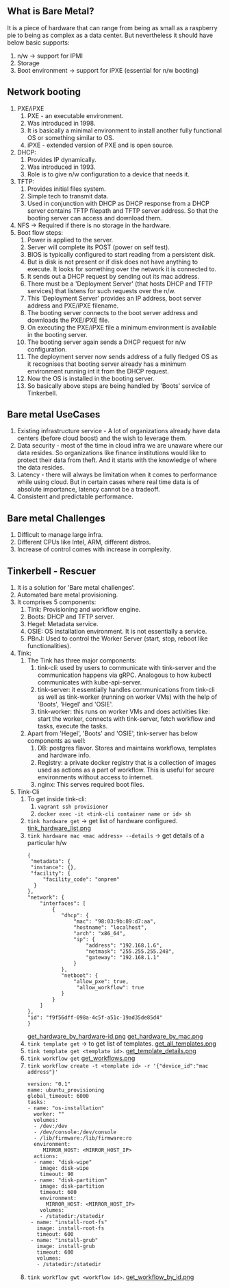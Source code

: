 ## What is Bare Metal?
It is a piece of hardware that can range from being as small as a raspberry pie to being as complex as a data center.
But nevertheless it should have below basic supports:
1. n/w -> support for IPMI
2. Storage
3. Boot environment -> support for iPXE (essential for n/w booting)

## Network booting
1. PXE/iPXE
    1. PXE - an executable environment.
    2. Was introduced in 1998.
    3. It is basically a minimal environment to install another fully functional OS or something similar to OS.
    4. iPXE - extended version of PXE and is open source.
2. DHCP:
    1. Provides IP dynamically.
    2. Was introduced in 1993.
    3. Role is to give n/w configuration to a device that needs it.
3. TFTP:
    1. Provides initial files system.
    2. Simple tech to transmit data.
    3. Used in conjunction with DHCP as DHCP response from a DHCP server contains TFTP filepath and TFTP server address. So that the booting server can access and download them.
4. NFS -> Required if there is no storage in the hardware.
5. Boot flow steps:
    1. Power is applied to the server.
    2. Server will complete its POST (power on self test).
    3. BIOS is typically configured to start reading from a persistent disk.
    4. But is disk is not present or if disk does not have anything to execute. It looks for something over the network it is connected to.
    5. It sends out a DHCP request by sending out its mac address.
    6. There must be a 'Deployment Server' (that hosts DHCP and TFTP services) that listens for such requests over the n/w.
    7. This 'Deployment Server' provides an IP address, boot server address and PXE/iPXE filename.
    8. The booting server connects to the boot server address and downloads the PXE/iPXE file.
    9. On executing the PXE/iPXE file a minimum environment is available in the booting server.
    10. The booting server again sends a DHCP request for n/w configuration.
    11. The deployment server now sends address of a fully fledged OS as it recognises that booting server already has a minimum environment running int it from the DHCP request.
    12. Now the OS is installed in the booting server.
    13. So basically above steps are being handled by 'Boots' service of Tinkerbell.

## Bare metal UseCases
1. Existing infrastructure service - A lot of organizations already have data centers (before cloud boost) and the wish to leverage them.
2. Data security - most of the time in cloud infra we are unaware where our data resides. So organizations like finance institutions would like to protect their data from theft. And it starts with the knowledge of where the data resides.
3. Latency - there will always be limitation when it comes to performance while using cloud. But in certain cases where real time data is of absolute importance, latency cannot be a tradeoff.
4. Consistent and predictable performance.

## Bare metal Challenges
1. Difficult to manage large infra.
2. Different CPUs like Intel, ARM, different distros.
3. Increase of control comes with increase in complexity.

## Tinkerbell - Rescuer
1. It is a solution for 'Bare metal challenges'.
2. Automated bare metal provisioning.
3. It comprises 5 components:
    1. Tink: Provisioning and workflow engine.
    2. Boots: DHCP and TFTP server.
    3. Hegel: Metadata service.
    4. OSIE: OS installation environment. It is not essentially a service.
    5. PBnJ: Used to control the Worker Server (start, stop, reboot like functionalities).
4. Tink:
    1. The Tink has three major components:
        1. tink-cli: used by users to communicate with tink-server and the communication happens via gRPC. Analogous to how kubectl communicates with kube-api-server.
        2. tink-server: it essentially handles communications from tink-cli as well as tink-worker (running on worker VMs) with the help of 'Boots', 'Hegel' and 'OSIE'.
        3. tink-worker: this runs on worker VMs and does activities like: start the worker, connects with tink-server, fetch workflow and tasks, execute the tasks.
    2. Apart from 'Hegel', 'Boots' and 'OSIE', tink-server has below components as well:
        1. DB: postgres flavor. Stores and maintains workflows, templates and hardware info.
        2. Registry: a private docker registry that is a collection of images used as actions as a part of workflow. This is useful for secure environments without access to internet.
        3. nginx: This serves required boot files.
5. Tink-Cli
    1. To get inside tink-cli:
        1. `vagrant ssh provisioner`
        2. `docker exec -it <tink-cli container name or id> sh`
    2. `tink hardware get` -> get list of hardware configured. [tink_hardware_list.png](https://github.com/hiteshrepo/learning-gist/talks/bare-metal/tree/master/tinkerbell/dist/tink_hardware_list.png)
    3. `tink hardware mac <mac address> --details` -> get details of a particular h/w
       ```
       {
        "metadata": {
        "instance": {},
        "facility": {
            "facility_code": "onprem"
         }
       },
       "network": {
           "interfaces": [
               {
                  "dhcp": {
                      "mac": "98:03:9b:89:d7:aa",
                      "hostname": "localhost",
                      "arch": "x86_64",
                      "ip": {
                          "address": "192.168.1.6",
                          "netmask": "255.255.255.248",
                          "gateway": "192.168.1.1"
                      }
                  },
                  "netboot": {
                      "allow_pxe": true,
                       "allow_workflow": true
                  }
               }
           ]
       },
       "id": "f9f56dff-098a-4c5f-a51c-19ad35de85d4"
       }
       ```
       [get_hardware_by_hardware-id.png](https://github.com/hiteshrepo/learning-gist/talks/bare-metal/tree/master/tinkerbell/dist/get_hardware_by_hardware-id.png)
       [get_hardware_by_mac.png](https://github.com/hiteshrepo/learning-gist/talks/bare-metal/tree/master/tinkerbell/dist/get_hardware_by_mac.png)
    4. `tink template get` -> to get list of templates. [get_all_templates.png](https://github.com/hiteshrepo/learning-gist/talks/bare-metal/tree/master/tinkerbell/dist/get_all_templates.png)
    5. `tink template get <template id>`. [get_template_details.png](https://github.com/hiteshrepo/learning-gist/talks/bare-metal/tree/master/tinkerbell/dist/get_template_details.png)
    6. `tink workflow get` [get_workflows.png](https://github.com/hiteshrepo/learning-gist/talks/bare-metal/tree/master/tinkerbell/dist/get_workflows.png)
    7. `tink workflow create -t <template id> -r '{"device_id":"mac address"}'`
       ```
       version: "0.1"
       name: ubuntu_provisioning
       global_timeout: 6000
       tasks:
       - name: "os-installation"
         worker: ""
         volumes:
         - /dev:/dev
         - /dev/console:/dev/console
         - /lib/firmware:/lib/firmware:ro
         environment:
            MIRROR_HOST: <MIRROR_HOST_IP>
         actions:
         - name: "disk-wipe"
           image: disk-wipe
           timeout: 90
         - name: "disk-partition"
           image: disk-partition
           timeout: 600
           environment:
             MIRROR_HOST: <MIRROR_HOST_IP>
           volumes:
           - /statedir:/statedir
        - name: "install-root-fs"
          image: install-root-fs
          timeout: 600
        - name: "install-grub"
          image: install-grub
          timeout: 600
          volumes:
          - /statedir:/statedir
       ```
    8. `tink workflow gwt <workflow id>`. [get_workflow_by_id.png](https://github.com/hiteshrepo/learning-gist/talks/bare-metal/tree/master/tinkerbell/dist/get_workflow_by_id.png)
